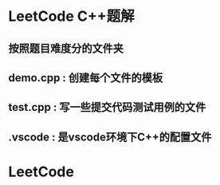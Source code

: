 # LeetCode C++题解
## 按照题目难度分的文件夹  
## demo.cpp : 创建每个文件的模板
## test.cpp : 写一些提交代码测试用例的文件
## .vscode : 是vscode环境下C++的配置文件
# LeetCode
